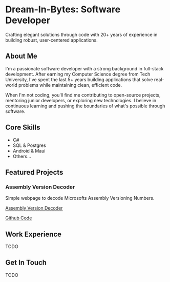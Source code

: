 # Dream-In-Bytes: Software Developer

Crafting elegant solutions through code with 20+ years of experience in building robust, user-centered applications.

## About Me

I'm a passionate software developer with a strong background in full-stack development. After earning my Computer Science degree from Tech University, I've spent the last 5+ years building applications that solve real-world problems while maintaining clean, efficient code.

When I'm not coding, you'll find me contributing to open-source projects, mentoring junior developers, or exploring new technologies. I believe in continuous learning and pushing the boundaries of what's possible through software.

## Core Skills

- C#
- SQL & Postgres
- Android & Maui
- Others...

## Featured Projects

### Assembly Version Decoder
Simple webpage to decode Microsofts Assembly Versioning Numbers.

[Assembly Version Decoder](https://dreaminbytes.github.io/AssemblyVersionDecoder/)

[Github Code](https://github.com/dreaminbytes/AssemblyVersionDecoder/)


## Work Experience

TODO

## Get In Touch

TODO